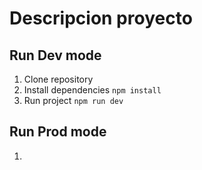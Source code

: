 # Descripcion proyecto

## Run Dev mode

1. Clone repository
2. Install dependencies ```npm install```
3. Run project  ```npm run dev ```

## Run Prod mode

1.
